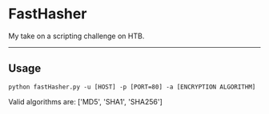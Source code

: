 # FastHasher

My take on a scripting challenge on HTB.

-----

## Usage

`python fastHasher.py -u [HOST] -p [PORT=80] -a [ENCRYPTION ALGORITHM]`

Valid algorithms are: ['MD5', 'SHA1', 'SHA256']
